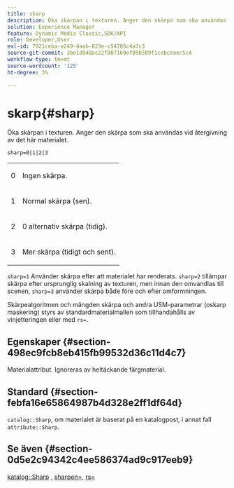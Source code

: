 ```yaml
---
title: skarp
description: Öka skärpan i texturen. Anger den skärpa som ska användas vid återgivning av det här materialet.
solution: Experience Manager
feature: Dynamic Media Classic,SDK/API
role: Developer,User
exl-id: 7921ceba-e249-4aab-823e-c54705c4a7c3
source-git-commit: 3be1d948ac22f907169ef09b509f1cebceaec5c4
workflow-type: tm+mt
source-wordcount: '125'
ht-degree: 3%

---
```


# skarp{#sharp}

Öka skärpan i texturen. Anger den skärpa som ska användas vid återgivning av det här materialet.

`sharp=0|1|2|3`

<table id="simpletable_04B4EAA7CE7D4ED48A61A50CD001388F"> 
 <tr class="strow"> 
  <td class="stentry"> <p>0 </p> </td> 
  <td class="stentry"> <p>Ingen skärpa. </p> </td> 
 </tr> 
 <tr class="strow"> 
  <td class="stentry"> <p>1 </p> </td> 
  <td class="stentry"> <p>Normal skärpa (sen). </p> </td> 
 </tr> 
 <tr class="strow"> 
  <td class="stentry"> <p>2 </p> </td> 
  <td class="stentry"> <p>0 alternativ skärpa (tidig). </p> </td> 
 </tr> 
 <tr class="strow"> 
  <td class="stentry"> <p>3 </p> </td> 
  <td class="stentry"> <p>Mer skärpa (tidigt och sent). </p> </td> 
 </tr> 
</table>

`sharp=1` Använder skärpa efter att materialet har renderats. `sharp=2` tillämpar skärpa efter ursprunglig skalning av texturen, men innan den omvandlas till scenen, `sharp=3` använder skärpa både före och efter omformningen.

Skärpealgoritmen och mängden skärpa och andra USM-parametrar (oskarp maskering) styrs av standardmaterialmallen som tillhandahålls av vinjetteringen eller med `rs=`.

## Egenskaper {#section-498ec9fcb8eb415fb99532d36c11d4c7}

Materialattribut. Ignoreras av heltäckande färgmaterial.

## Standard {#section-febfa16e65864987b4d328e2ff1df64d}

`catalog::Sharp`, om materialet är baserat på en katalogpost, i annat fall `attribute::Sharp`.

## Se även {#section-0d5e2c94342c4ee586374ad9c917eeb9}

[katalog::Sharp](../../../../../ir-api/material-cat/image-rendering-api-ref/c-ir-material-catalog/c-ir-material-data-reference/r-ir-sharp-dataref.md#reference-f79a14bd52474dfd8495115d398a30d0) , [sharpen=](../../../../../ir-api/http-protocol/image-rendering-api-ref/c-ir-http-protocol-ref/c-ir-http-protocol-command-reference/r-ir-http-sharpen.md#reference-13034d22d176483cb99ccafc2a4f6a6e), [rs=](../../../../../ir-api/http-protocol/image-rendering-api-ref/c-ir-http-protocol-ref/c-ir-http-protocol-command-reference/r-ir-rs.md#reference-d20cefaaa6cd4f449d1591c87959b4cf)

